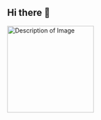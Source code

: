 ## Hi there 👋

<img src="https://github.com/user-attachments/assets/25813449-19b9-4a55-87b9-f11ee0016457" alt="Description of Image" width="200" height="200">

<!--
**akademsubotnik/akademsubotnik** is a ✨ _special_ ✨ repository because its `README.md` (this file) appears on your GitHub profile.

Here are some ideas to get you started:

- 🔭 I’m currently working on ...
- 🌱 I’m currently learning ...
- 👯 I’m looking to collaborate on ...
- 🤔 I’m looking for help with ...
- 💬 Ask me about ...
- 📫 How to reach me: ...
- 😄 Pronouns: ...
- ⚡ Fun fact: ...
-->
